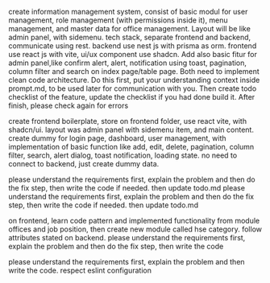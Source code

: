 
create information management system, consist of basic modul for user management, role management (with permissions inside it), menu management, and master data for office management. Layout will be like admin panel, with sidemenu. tech stack, separate frontend and backend, communicate using rest. backend use nest js with prisma as orm. frontend use react js with vite, ui/ux component use shadcn. Add also basic fitur for admin panel,like confirm alert, alert, notification using toast, pagination, column filter and search on index page/table page. Both need to implement clean code architecture. Do this first, put your understanding context inside prompt.md, to be used later for communication with you. Then create todo checklist of the feature, update the checklist if you had done build it. After finish, please check again for errors


create frontend boilerplate, store on frontend folder, use react vite, with shadcn/ui. layout was admin panel with sidemenu item, and main content. create dummy for login page, dashboard, user management, with implementation of basic function like add, edit, delete, pagination, column filter, search, alert dialog, toast notification, loading state. no need to connect to backend, just create dummy data.

please understand the requirements first, explain the problem and then do the fix step, then write the code if needed. then update todo.md
please understand the requirements first, explain the problem and then do the fix step, then write the code if needed. then update todo.md

on frontend, learn code pattern and implemented functionality from module offices and job position, then create new module called hse category. follow attributes stated on backend. please understand the requirements first, explain the problem and then do the fix step, then write the code


please understand the requirements first, explain the problem and then write the code. respect eslint configuration